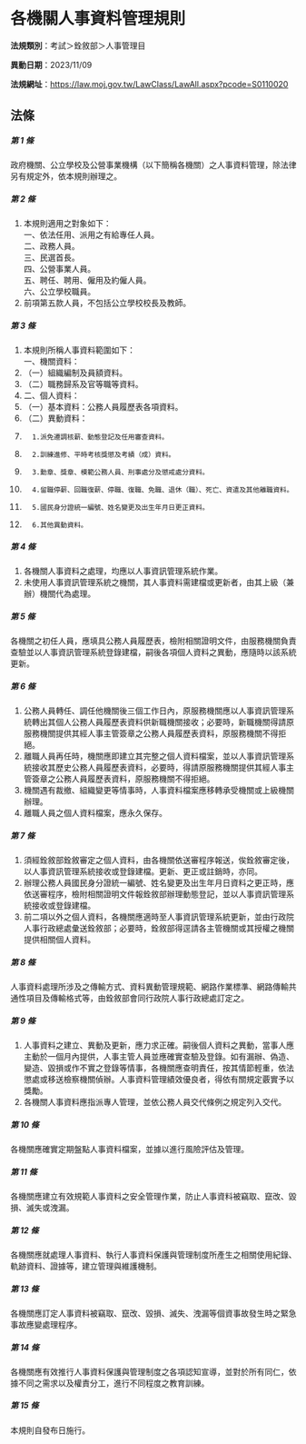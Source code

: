 # 各機關人事資料管理規則

**法規類別**：考試＞銓敘部＞人事管理目

**異動日期**：2023/11/09  

**法規網址**：https://law.moj.gov.tw/LawClass/LawAll.aspx?pcode=S0110020





## 法條
##### 第 1 條
政府機關、公立學校及公營事業機構（以下簡稱各機關）之人事資料管理，除法律另有規定外，依本規則辦理之。

##### 第 2 條
1. 本規則適用之對象如下：  
一、依法任用、派用之有給專任人員。  
二、政務人員。  
三、民選首長。  
四、公營事業人員。  
五、聘任、聘用、僱用及約僱人員。  
六、公立學校職員。
1. 前項第五款人員，不包括公立學校校長及教師。

##### 第 3 條
1. 本規則所稱人事資料範圍如下：  
一、機關資料：
1. （一）組織編制及員額資料。
1. （二）職務歸系及官等職等資料。
1. 二、個人資料：
1. （一）基本資料：公務人員履歷表各項資料。
1. （二）異動資料：
1.       1.派免遷調核薪、動態登記及任用審查資料。
1.       2.訓練進修、平時考核獎懲及考績（成）資料。
1.       3.勳章、獎章、模範公務人員、刑事處分及懲戒處分資料。
1.       4.留職停薪、回職復薪、停職、復職、免職、退休（職）、死亡、資遣及其他離職資料。
1.       5.國民身分證統一編號、姓名變更及出生年月日更正資料。
1.       6.其他異動資料。

##### 第 4 條
1. 各機關人事資料之處理，均應以人事資訊管理系統作業。
1. 未使用人事資訊管理系統之機關，其人事資料需建檔或更新者，由其上級（兼辦）機關代為處理。

##### 第 5 條
各機關之初任人員，應填具公務人員履歷表，檢附相關證明文件，由服務機關負責查驗並以人事資訊管理系統登錄建檔，嗣後各項個人資料之異動，應隨時以該系統更新。

##### 第 6 條
1. 公務人員轉任、調任他機關後三個工作日內，原服務機關應以人事資訊管理系統轉出其個人公務人員履歷表資料供新職機關接收；必要時，新職機關得請原服務機關提供其經人事主管簽章之公務人員履歷表資料，原服務機關不得拒絕。
1. 離職人員再任時，機關應即建立其完整之個人資料檔案，並以人事資訊管理系統接收其歷史公務人員履歷表資料，必要時，得請原服務機關提供其經人事主管簽章之公務人員履歷表資料，原服務機關不得拒絕。
1. 機關遇有裁撤、組織變更等情事時，人事資料檔案應移轉承受機關或上級機關辦理。
1. 離職人員之個人資料檔案，應永久保存。

##### 第 7 條
1. 須經銓敘部銓敘審定之個人資料，由各機關依送審程序報送，俟銓敘審定後，以人事資訊管理系統接收或登錄建檔。更新、更正或註銷時，亦同。
1. 辦理公務人員國民身分證統一編號、姓名變更及出生年月日資料之更正時，應依送審程序，檢附相關證明文件報銓敘部辦理動態登記，並以人事資訊管理系統接收或登錄建檔。
1. 前二項以外之個人資料，各機關應適時至人事資訊管理系統更新，並由行政院人事行政總處彙送銓敘部；必要時，銓敘部得逕請各主管機關或其授權之機關提供相關個人資料。

##### 第 8 條
人事資料處理所涉及之傳輸方式、資料異動管理規範、網路作業標準、網路傳輸共通性項目及傳輸格式等，由銓敘部會同行政院人事行政總處訂定之。

##### 第 9 條
1. 人事資料之建立、異動及更新，應力求正確。嗣後個人資料之異動，當事人應主動於一個月內提供，人事主管人員並應確實查驗及登錄。如有漏辦、偽造、變造、毀損或作不實之登錄等情事，各機關應查明責任，按其情節輕重，依法懲處或移送檢察機關偵辦。人事資料管理績效優良者，得依有關規定覈實予以獎勵。
1. 各機關人事資料應指派專人管理，並依公務人員交代條例之規定列入交代。

##### 第 10 條
各機關應確實定期盤點人事資料檔案，並據以進行風險評估及管理。

##### 第 11 條
各機關應建立有效規範人事資料之安全管理作業，防止人事資料被竊取、竄改、毀損、滅失或洩漏。

##### 第 12 條
各機關應就處理人事資料、執行人事資料保護與管理制度所產生之相關使用紀錄、軌跡資料、證據等，建立管理與維護機制。

##### 第 13 條
各機關應訂定人事資料被竊取、竄改、毀損、滅失、洩漏等個資事故發生時之緊急事故應變處理程序。

##### 第 14 條
各機關應有效推行人事資料保護與管理制度之各項認知宣導，並對於所有同仁，依據不同之需求以及權責分工，進行不同程度之教育訓練。

##### 第 15 條
本規則自發布日施行。


